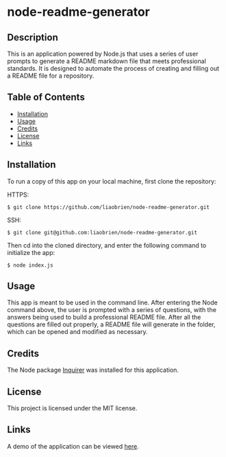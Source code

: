 # node-readme-generator

## Description

This is an application powered by Node.js that uses a series of user prompts to generate a README markdown file that meets professional standards. It is designed to automate the process of creating and filling out a README file for a repository.

## Table of Contents

- [Installation](#installation)
- [Usage](#usage)
- [Credits](#credits)
- [License](#license)
- [Links](#links)

## Installation

To run a copy of this app on your local machine, first clone the repository:

HTTPS:

```
$ git clone https://github.com/liaobrien/node-readme-generator.git
```

SSH:

```
$ git clone git@github.com:liaobrien/node-readme-generator.git
```

Then cd into the cloned directory, and enter the following command to initialize the app:

```
$ node index.js
```

## Usage

This app is meant to be used in the command line. After entering the Node command above, the user is prompted with a series of questions, with the answers being used to build a professional README file. After all the questions are filled out properly, a README file will generate in the folder, which can be opened and modified as necessary.

## Credits

The Node package [Inquirer](https://www.npmjs.com/package/inquirer) was installed for this application.

## License

This project is licensed under the MIT license.

## Links

A demo of the application can be viewed [here](https://youtu.be/6Tj432l9ZlQ).
